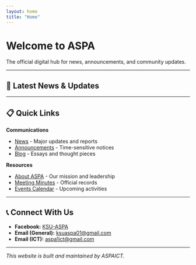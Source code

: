 ```yaml
---
layout: home
title: "Home"
---
```


# Welcome to ASPA

The official digital hub for news, announcements, and community updates.

---

## 📢 Latest News & Updates
<!-- This will auto-populate with your recent posts -->

---

## 📋 Quick Links

**Communications**
- [News](/news) - Major updates and reports
- [Announcements](/announcements) - Time-sensitive notices  
- [Blog](/blog) - Essays and thought pieces

**Resources**  
- [About ASPA](/about) - Our mission and leadership
- [Meeting Minutes](/meeting-minutes) - Official records
- [Events Calendar](/events) - Upcoming activities

---

## 📞 Connect With Us

- **Facebook:** [KSU-ASPA](https://facebook.com/KSU-ASPA)
- **Email (General):** ksuaspa01@gmail.com
- **Email (ICT):** aspa1ict@gmail.com

---

*This website is built and maintained by ASPAICT.*
